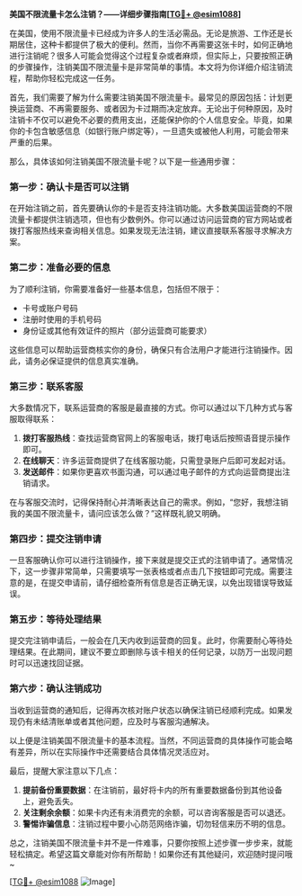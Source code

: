 **美国不限流量卡怎么注销？——详细步骤指南[[TG💪+ @esim1088](https://t.me/s/esim1088)]**

在美国，使用不限流量卡已经成为许多人的生活必需品。无论是旅游、工作还是长期居住，这种卡都提供了极大的便利。然而，当你不再需要这张卡时，如何正确地进行注销呢？很多人可能会觉得这个过程复杂或者麻烦，但实际上，只要按照正确的步骤操作，注销美国不限流量卡是非常简单的事情。本文将为你详细介绍注销流程，帮助你轻松完成这一任务。

首先，我们需要了解为什么需要注销美国不限流量卡。最常见的原因包括：计划更换运营商、不再需要服务、或者因为卡过期而决定放弃。无论出于何种原因，及时注销卡不仅可以避免不必要的费用支出，还能保护你的个人信息安全。毕竟，如果你的卡包含敏感信息（如银行账户绑定等），一旦遗失或被他人利用，可能会带来严重的后果。

那么，具体该如何注销美国不限流量卡呢？以下是一些通用步骤：

### 第一步：确认卡是否可以注销

在开始注销之前，首先要确认你的卡是否支持注销功能。大多数美国运营商的不限流量卡都提供注销选项，但也有少数例外。你可以通过访问运营商的官方网站或者拨打客服热线来查询相关信息。如果发现无法注销，建议直接联系客服寻求解决方案。

### 第二步：准备必要的信息

为了顺利注销，你需要准备好一些基本信息，包括但不限于：
- 卡号或账户号码
- 注册时使用的手机号码
- 身份证或其他有效证件的照片（部分运营商可能要求）

这些信息可以帮助运营商核实你的身份，确保只有合法用户才能进行注销操作。因此，请务必保证提供的信息真实准确。

### 第三步：联系客服

大多数情况下，联系运营商的客服是最直接的方式。你可以通过以下几种方式与客服取得联系：
1. **拨打客服热线**：查找运营商官网上的客服电话，拨打电话后按照语音提示操作即可。
2. **在线聊天**：许多运营商提供了在线客服功能，只需登录账户后即可发起对话。
3. **发送邮件**：如果你更喜欢书面沟通，可以通过电子邮件的方式向运营商提出注销请求。

在与客服交流时，记得保持耐心并清晰表达自己的需求。例如，“您好，我想注销我的美国不限流量卡，请问应该怎么做？”这样既礼貌又明确。

### 第四步：提交注销申请

一旦客服确认你可以进行注销操作，接下来就是提交正式的注销申请了。通常情况下，这一步骤非常简单，只需要填写一张表格或者点击几下按钮即可完成。需要注意的是，在提交申请前，请仔细检查所有信息是否正确无误，以免出现错误导致延误。

### 第五步：等待处理结果

提交完注销申请后，一般会在几天内收到运营商的回复。此时，你需要耐心等待处理结果。在此期间，建议不要立即删除与该卡相关的任何记录，以防万一出现问题时可以迅速找回证据。

### 第六步：确认注销成功

当收到运营商的通知后，记得再次核对账户状态以确保注销已经顺利完成。如果发现仍有未结清账单或者其他问题，应及时与客服沟通解决。

以上便是注销美国不限流量卡的基本流程。当然，不同运营商的具体操作可能会略有差异，所以在实际操作中还需要结合具体情况灵活应对。

最后，提醒大家注意以下几点：
1. **提前备份重要数据**：在注销前，最好将卡内的所有重要数据备份到其他设备上，避免丢失。
2. **关注剩余余额**：如果卡内还有未消费完的余额，可以咨询客服是否可以退还。
3. **警惕诈骗信息**：注销过程中要小心防范网络诈骗，切勿轻信来历不明的信息。

总之，注销美国不限流量卡并不是一件难事，只要你按照上述步骤一步步来，就能轻松搞定。希望这篇文章能对你有所帮助！如果你还有其他疑问，欢迎随时提问哦~

[[TG💪+ @esim1088](https://t.me/s/esim1088) ![Image](https://i.postimg.cc/4NQfJmqS/Snipaste-2025-05-13-00-14-12.png)]